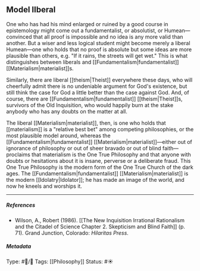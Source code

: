 ## Model lIberal   # 

One who has had his mind enlarged or ruined by a good course in epistemology might come out a fundamentalist, or absolutist, or Humean—convinced that all proof is impossible and no idea is any more valid than another. But a wiser and less logical student might become merely a liberal Humean—one who holds that no proof is absolute but some ideas are more plausible than others, e.g. "If it rains, the streets will get wet." This is what distinguishes between liberals and [[Fundamentalism|fundamentalist]] [[Materialism|materialist]]s.

Similarly, there are liberal [[theism|Theist]] everywhere these days, who will cheerfully admit there is no undeniable argument for God's existence, but still think the case for God a little better than the case against God. And, of course, there are [[Fundamentalism|fundamentalist]] [[theism|Theist]]s, survivors of the Old Inquisition, who would happily burn at the stake anybody who has any doubts on the matter at all.

The liberal [[Materialism|materialist]], then, is one who holds that [[materialism]] is a "relative best bet" among competing philosophies, or the most plausible model around, whereas the [[Fundamentalism|fundamentalist]] [[Materialism|materialist]]—either out of ignorance of philosophy or out of sheer bravado or out of blind faith—proclaims that materialism is the One True Philosophy and that anyone with doubts or hesitations about it is insane, perverse or a deliberate fraud. This One True Philosophy is the modern form of the One True Church of the dark ages. The [[Fundamentalism|fundamentalist]] [[Materialism|materialist]] is the modern [[Idolatry|Idolator]]; he has made an image of the world, and now he kneels and worships it.

___

##### References

- Wilson, A., Robert (1986). [[The New Inquisition Irrational Rationalism and the Citadel of Science Chapter 2. Skepticism and Blind Faith]] (p. 71). Grand Junction, Colorado: _Hilaritas Press_.

##### Metadata

Type: #🔵/🔵 
Tags: [[Philosophy]] 
Status: #☀️ 